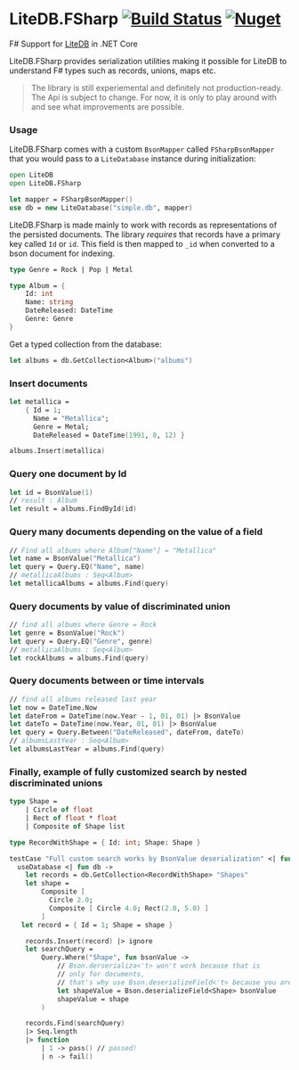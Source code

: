 # LiteDB.FSharp [![Build Status](https://travis-ci.org/Zaid-Ajaj/LiteDB.FSharp.svg?branch=master)](https://travis-ci.org/Zaid-Ajaj/LiteDB.FSharp) [![Nuget](https://img.shields.io/nuget/v/LiteDB.FSharp.svg?colorB=green)](https://www.nuget.org/packages/LiteDB.FSharp)

F# Support for [LiteDB](https://github.com/mbdavid/LiteDB) in .NET Core

LiteDB.FSharp provides serialization utilities making it possible for LiteDB to understand F# types such as records, unions, maps etc. 

> The library is still experiemental and definitely not production-ready. The Api is subject to change. For now, it is only to play around with and see what improvements are possible.

### Usage
LiteDB.FSharp comes with a custom `BsonMapper` called `FSharpBsonMapper` that you would pass to a `LiteDatabase` instance during initialization:

```fsharp
open LiteDB
open LiteDB.FSharp

let mapper = FSharpBsonMapper()
use db = new LiteDatabase("simple.db", mapper)
```
LiteDB.FSharp is made mainly to work with records as representations of the persisted documents. The library *requires* that records have a primary key called `Id` or `id`. This field is then mapped to `_id` when converted to a bson document for indexing.

```fsharp
type Genre = Rock | Pop | Metal

type Album = {
    Id: int
    Name: string
    DateReleased: DateTime
    Genre: Genre
}
```
Get a typed collection from the database:
```fsharp
let albums = db.GetCollection<Album>("albums")
```
### Insert documents
```fsharp
let metallica = 
    { Id = 1; 
      Name = "Metallica";
      Genre = Metal;
      DateReleased = DateTime(1991, 8, 12) }

albums.Insert(metallica)
```
### Query one document by Id
```fsharp
let id = BsonValue(1)
// result : Album
let result = albums.FindById(id)
```
### Query many documents depending on the value of a field
```fsharp
// Find all albums where Album["Name"] = "Metallica"
let name = BsonValue("Metallica")
let query = Query.EQ("Name", name)
// metallicaAlbums : Seq<Album>
let metallicaAlbums = albums.Find(query)
```
### Query documents by value of discriminated union
```fsharp
// find all albums where Genre = Rock
let genre = BsonValue("Rock")
let query = Query.EQ("Genre", genre)
// metallicaAlbums : Seq<Album>
let rockAlbums = albums.Find(query)
```
### Query documents between or time intervals
```fsharp
// find all albums released last year
let now = DateTime.Now
let dateFrom = DateTime(now.Year - 1, 01, 01) |> BsonValue
let dateTo = DateTime(now.Year, 01, 01) |> BsonValue
let query = Query.Between("DateReleased", dateFrom, dateTo)
// albumsLastYear : Seq<Album>
let albumsLastYear = albums.Find(query)
```
### Finally, example of fully customized search by nested discriminated unions
```fsharp
type Shape = 
    | Circle of float
    | Rect of float * float
    | Composite of Shape list

type RecordWithShape = { Id: int; Shape: Shape }

testCase "Full custom search works by BsonValue deserialization" <| fun _ ->
  useDatabase <| fun db ->
    let records = db.GetCollection<RecordWithShape> "Shapes"                       
    let shape = 
        Composite [ 
          Circle 2.0;
          Composite [ Circle 4.0; Rect(2.0, 5.0) ]
        ]
   let record = { Id = 1; Shape = shape }

    records.Insert(record) |> ignore
    let searchQuery = 
        Query.Where("Shape", fun bsonValue -> 
            // Bson.derserializa<'t> won't work because that is 
            // only for documents,
            // that's why use Bson.deserializeField<'t> because you are filtering BsonValues
            let shapeValue = Bson.deserializeField<Shape> bsonValue
            shapeValue = shape
        )

    records.Find(searchQuery)
    |> Seq.length
    |> function 
        | 1 -> pass() // passed!
        | n -> fail()
```